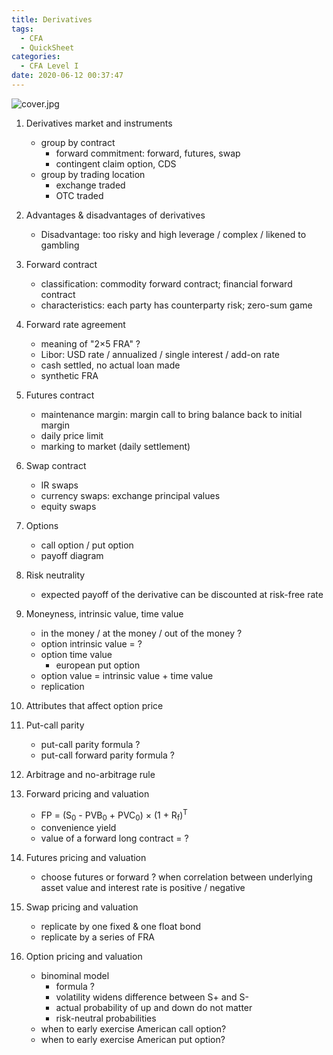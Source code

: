 ```yaml
---
title: Derivatives
tags:
  - CFA
  - QuickSheet
categories:
  - CFA Level I
date: 2020-06-12 00:37:47
---
```



![cover.jpg](https://zcoaolas.imfast.io/blog_data/cfa/cover.jpg)
<!-- more -->

1. Derivatives market and instruments
    - group by contract
        - forward commitment: forward, futures, swap
        - contingent claim option, CDS
    - group by trading location
        - exchange traded
        - OTC traded

2. Advantages & disadvantages of derivatives
    - Disadvantage: too risky and high leverage / complex / likened to gambling

3. Forward contract
    - classification: commodity forward contract; financial forward contract
    - characteristics: each party has counterparty risk; zero-sum game

4. Forward rate agreement
    - meaning of "2×5 FRA" ?
    - Libor: USD rate / annualized / single interest / add-on rate
    - cash settled, no actual loan made
    - synthetic FRA

5. Futures contract
    - maintenance margin: margin call to bring balance back to initial margin
    - daily price limit
    - marking to market (daily settlement)

6. Swap contract
    - IR swaps
    - currency swaps: exchange principal values
    - equity swaps

7. Options
    - call option / put option
    - payoff diagram

8. Risk neutrality
    - expected payoff of the derivative can be discounted at risk-free rate

9. Moneyness, intrinsic value, time value
    - in the money / at the money / out of the money ?
    - option intrinsic value = ?
    - option time value
        - european put option
    - option value = intrinsic value + time value
    - replication

10. Attributes that affect option price

11. Put-call parity
    - put-call parity formula ?
    - put-call forward parity formula ?

12. Arbitrage and no-arbitrage rule

13. Forward pricing and valuation
    - FP = (S<sub>0</sub> - PVB<sub>0</sub> + PVC<sub>0</sub>) × (1 + R<sub>f</sub>)<sup>T</sup>
    - convenience yield
    - value of a forward long contract = ?

14. Futures pricing and valuation
    - choose futures or forward ? when correlation between underlying asset value and interest rate is positive / negative

15. Swap pricing and valuation
    - replicate by one fixed & one float bond
    - replicate by a series of FRA

16. Option pricing and valuation
    - binominal model
        - formula ?
        - volatility widens difference between S+ and S-
        - actual probability of up and down do not matter
        - risk-neutral probabilities
    - when to early exercise American call option?
    - when to early exercise American put option?
